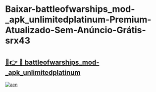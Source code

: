 # Baixar-battleofwarships_mod-_apk_unlimitedplatinum-Premium-Atualizado-Sem-Anúncio-Grátis-srx43

# <h2><a href="https://v69xf3.esa.edu.pl?src=battleofwarships_mod-_apk_unlimitedplatinum&ref=srx43">🔗👉 🔴 battleofwarships_mod-_apk_unlimitedplatinum</a></h2>

[![acn](https://github.com/user-attachments/assets/0f9c940e-d8b0-45ae-aac7-cd30a18b3e1c)](https://v69xf3.esa.edu.pl?src=battleofwarships_mod-_apk_unlimitedplatinum&ref=srx43)

